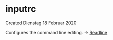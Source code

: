 # inputrc
Created Dienstag 18 Februar 2020

Configures the command line editing.
-> [Readline](https://tiswww.case.edu/php/chet/readline/readline.html)

